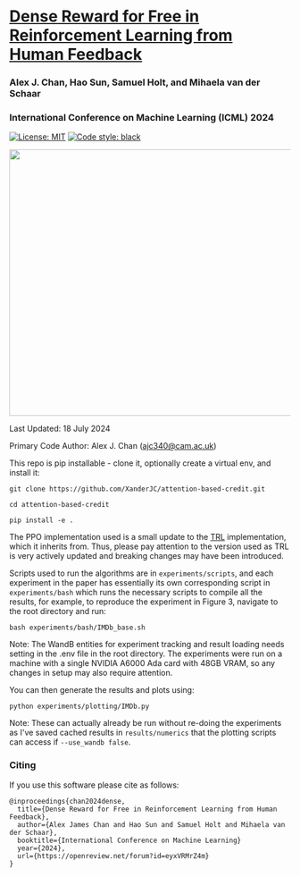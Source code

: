 
# [Dense Reward for Free in Reinforcement Learning from Human Feedback](https://openreview.net/forum?id=eyxVRMrZ4m)

### Alex J. Chan, Hao Sun, Samuel Holt, and Mihaela van der Schaar

### International Conference on Machine Learning (ICML) 2024

 [![License: MIT](https://img.shields.io/badge/License-MIT-blue.svg)](https://opensource.org/licenses/MIT)
 <a href="https://github.com/psf/black"><img alt="Code style: black" src="https://img.shields.io/badge/code%20style-black-000000.svg"></a>

<div align="center">
    <img src="images/overview.gif" width="600" height="477" />
</div>

Last Updated: 18 July 2024

Primary Code Author: Alex J. Chan (ajc340@cam.ac.uk)

This repo is pip installable - clone it, optionally create a virtual env, and install it:

```shell
git clone https://github.com/XanderJC/attention-based-credit.git

cd attention-based-credit

pip install -e .
```

The PPO implementation used is a small update to the [TRL](https://github.com/huggingface/trl) implementation, which it inherits from. Thus, please pay attention to the version used as TRL is very actively updated and breaking changes may have been introduced.

Scripts used to run the algorithms are in `experiments/scripts`, and each experiment in the paper has essentially its own corresponding script in `experiments/bash` which runs the necessary scripts to compile all the results, for example, to reproduce the experiment in Figure 3, navigate to the root directory and run:

```shell
bash experiments/bash/IMDb_base.sh
```
Note: The WandB entities for experiment tracking and result loading needs setting in the .env file in the root directory. The experiments were run on a machine with a single NVIDIA A6000 Ada card with 48GB VRAM, so any changes in setup may also require attention.

You can then generate the results and plots using:
```shell
python experiments/plotting/IMDb.py
```
Note: These can actually already be run without re-doing the experiments as I've saved cached results in `results/numerics` that the plotting scripts can access if `--use_wandb false`.

### Citing

If you use this software please cite as follows:

```
@inproceedings{chan2024dense,
  title={Dense Reward for Free in Reinforcement Learning from Human Feedback},
  author={Alex James Chan and Hao Sun and Samuel Holt and Mihaela van der Schaar},
  booktitle={International Conference on Machine Learning}
  year={2024},
  url={https://openreview.net/forum?id=eyxVRMrZ4m}
}
```
